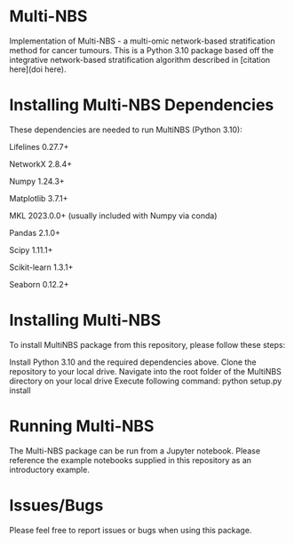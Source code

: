 # Multi-NBS
Implementation of Multi-NBS - a multi-omic network-based stratification method for cancer tumours. This is a Python 3.10 package based off the integrative network-based stratification algorithm described in [citation here](doi here).

# Installing Multi-NBS Dependencies
These dependencies are needed to run MultiNBS (Python 3.10): 

Lifelines 0.27.7+

NetworkX 2.8.4+

Numpy 1.24.3+

Matplotlib 3.7.1+

MKL 2023.0.0+ (usually included with Numpy via conda)

Pandas 2.1.0+

Scipy 1.11.1+

Scikit-learn 1.3.1+

Seaborn 0.12.2+

# Installing Multi-NBS
To install MultiNBS package from this repository, please follow these steps:

Install Python 3.10 and the required dependencies above.
Clone the repository to your local drive.
Navigate into the root folder of the MultiNBS directory on your local drive
Execute following command: python setup.py install

# Running Multi-NBS
The Multi-NBS package can be run from a Jupyter notebook. Please reference the example notebooks supplied in this repository as an introductory example. 

# Issues/Bugs
Please feel free to report issues or bugs when using this package.
